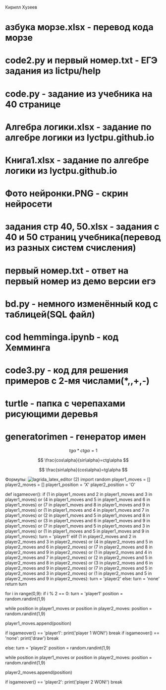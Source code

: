 Кирилл Хузеев

# азбука морзе.xlsx - перевод кода морзе
# code2.py и первый номер.txt - ЕГЭ задания из lictpu/help
# code.py - задание из учебника на 40 странице
# Алгебра логики.xlsx - задание по алгебре логики из lyctpu.github.io
# Книга1.xlsx - задание по алгебре логики из lyctpu.github.io
# Фото нейронки.PNG - скрин нейросети
# задания стр 40, 50.xlsx - задания с 40 и 50 страниц учебника(перевод из разных систем счисления)
# первый номер.txt - ответ на первый номер из демо версии егэ
# bd.py - немного изменённый код с таблицей(SQL файл)
# cod hemminga.ipynb - код Хемминга
# code3.py - код для решения примеров с 2-мя числами(*,,+,-)
# turtle - папка с черепахами рисующими деревья
# generatorimen - генератор имен
$$ tg\alpha*ctg\alpha=1 $$

$$ \frac{cos\alpha}{sin\alpha}=ctg\alpha $$

$$ \frac{sin\alpha}{cos\alpha}=tg\alpha $$

 Формулы:
![lagrida_latex_editor (2)](https://user-images.githubusercontent.com/114716562/201263983-12c4d416-8ed0-4487-8b4f-327e2bcae0ff.png)
import random
player1_moves = []
player2_moves = []
player1_position = 'X'
player2_position = 'O'

def isgameover():
 if (1 in player1_moves and 2 in player1_moves and 3 in player1_moves) or (4 in player1_moves and 5 in player1_moves and 6 in player1_moves) or (7 in player1_moves and 8 in player1_moves and 9 in player1_moves) or (1 in player1_moves and 4 in player1_moves and 7 in player1_moves) or (2 in player1_moves and 5 in player1_moves and 8 in player1_moves) or (3 in player1_moves and 6 in player1_moves and 9 in player1_moves) or (7 in player1_moves and 5 in player1_moves and 3 in player1_moves) or (1 in player1_moves and 5 in player1_moves and 9 in player1_moves):
  turn = 'player1'
 elif (1 in player2_moves and 2 in player2_moves and 3 in player2_moves) or (4 in player2_moves and 5 in player2_moves and 6 in player2_moves) or (7 in player2_moves and 8 in player2_moves and 9 in player2_moves) or (1 in player2_moves and 4 in player2_moves and 7 in player2_moves) or (2 in player2_moves and 5 in player2_moves and 8 in player2_moves) or (3 in player2_moves and 6 in player2_moves and 9 in player2_moves) or (7 in player2_moves and 5 in player2_moves and 3 in player2_moves) or (1 in player2_moves and 5 in player2_moves and 9 in player2_moves):
  turn = 'player2'
 else: 
  turn = 'none'   
 return turn


for i in range(0,9):
 if i % 2 == 0:
  turn = 'player1'
  position = random.randint(1,9)
 
  while position in player1_moves or position in player2_moves:
   position = random.randint(1,9)
  
  player1_moves.append(position)
  
  if isgameover() == 'player1':
   print('player 1 WON!')
   break
  if isgameover() == 'none':
   print('draw')
   break
  
 else:
  turn = 'player2'
  position = random.randint(1,9)
  
  while position in player1_moves or position in player2_moves:
   position = random.randint(1,9)

  player2_moves.append(position)
  
  if isgameover() == 'player2':
   print('player 2 WON!')
   break
